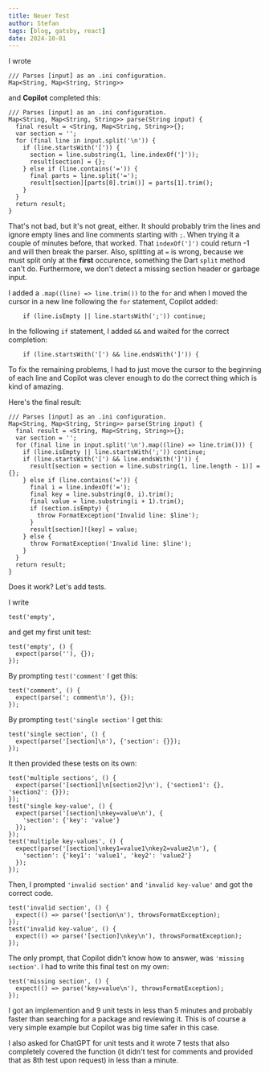 ```yaml
---
title: Neuer Test
author: Stefan
tags: [blog, gatsby, react]
date: 2024-10-01
---
```


I wrote

    /// Parses [input] as an .ini configuration.
    Map<String, Map<String, String>> 

and **Copilot** completed this:

    /// Parses [input] as an .ini configuration.
    Map<String, Map<String, String>> parse(String input) {
      final result = <String, Map<String, String>>{};
      var section = '';
      for (final line in input.split('\n')) {
        if (line.startsWith('[')) {
          section = line.substring(1, line.indexOf(']'));
          result[section] = {};
        } else if (line.contains('=')) {
          final parts = line.split('=');
          result[section][parts[0].trim()] = parts[1].trim();
        }
      }
      return result;
    }

That's not bad, but it's not great, either. It should probably trim the lines and ignore empty lines and line comments starting with `;`. When trying it a couple of minutes before, that worked. That `indexOf(']')` could return -1 and will then break the parser. Also, splitting at `=` is wrong, because we must split only at the **first** occurence, something the Dart `split` method can't do. Furthermore, we don't detect a missing section header or garbage input.

I added a `.map((line) => line.trim())` to the `for` and when I moved the cursor in a new line following the `for` statement, Copilot added:

        if (line.isEmpty || line.startsWith(';')) continue;

In the following `if` statement, I added `&&` and waited for the correct completion:

        if (line.startsWith('[') && line.endsWith(']')) {

To fix the remaining problems, I had to just move the cursor to the beginning of each line and Copilot was clever enough to do the correct thing which is kind of amazing.

Here's the final result:

    /// Parses [input] as an .ini configuration.
    Map<String, Map<String, String>> parse(String input) {
      final result = <String, Map<String, String>>{};
      var section = '';
      for (final line in input.split('\n').map((line) => line.trim())) {
        if (line.isEmpty || line.startsWith(';')) continue;
        if (line.startsWith('[') && line.endsWith(']')) {
          result[section = section = line.substring(1, line.length - 1)] = {};
        } else if (line.contains('=')) {
          final i = line.indexOf('=');
          final key = line.substring(0, i).trim();
          final value = line.substring(i + 1).trim();
          if (section.isEmpty) {
            throw FormatException('Invalid line: $line');
          }
          result[section]![key] = value;
        } else {
          throw FormatException('Invalid line: $line');
        }
      }
      return result;
    }

Does it work? Let's add tests.

I write

    test('empty',

and get my first unit test:

    test('empty', () {
      expect(parse(''), {});
    });

By prompting `test('comment'` I get this:

    test('comment', () {
      expect(parse('; comment\n'), {});
    });

By prompting `test('single section'` I get this:

    test('single section', () {
      expect(parse('[section]\n'), {'section': {}});
    });

It then provided these tests on its own:

    test('multiple sections', () {
      expect(parse('[section1]\n[section2]\n'), {'section1': {}, 'section2': {}});
    });
    test('single key-value', () {
      expect(parse('[section]\nkey=value\n'), {
        'section': {'key': 'value'}
      });
    });
    test('multiple key-values', () {
      expect(parse('[section]\nkey1=value1\nkey2=value2\n'), {
        'section': {'key1': 'value1', 'key2': 'value2'}
      });
    });

Then, I prompted `'invalid section'` and `'invalid key-value'` and got the correct code.

    test('invalid section', () {
      expect(() => parse('[section\n'), throwsFormatException);
    });
    test('invalid key-value', () {
      expect(() => parse('[section]\nkey\n'), throwsFormatException);
    });

The only prompt, that Copilot didn't know how to answer, was `'missing section'`. I had to write this final test on my own:

    test('missing section', () {
      expect(() => parse('key=value\n'), throwsFormatException);
    });

I got an implemention and 9 unit tests in less than 5 minutes and probably faster than searching for a package and reviewing it. This is of course a very simple example but Copilot was big time safer in this case.

I also asked for ChatGPT for unit tests and it wrote 7 tests that also completely covered the function (it didn't test for comments and provided that as 8th test upon request) in less than a minute.
